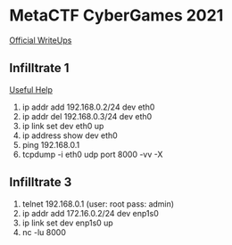 # MetaCTF CyberGames 2021
[Official WriteUps](https://ctftime.org/event/1476)

## Infilltrate 1
[Useful Help](https://ubuntu.com/server/docs/network-configuration)
1. ip addr add 192.168.0.2/24 dev eth0
2. ip addr del 192.168.0.3/24 dev eth0
3. ip link set dev eth0 up
4. ip address show dev eth0
5. ping 192.168.0.1
6. tcpdump -i eth0 udp port 8000 -vv -X 

## Infilltrate 3 
1. telnet 192.168.0.1 (user: root pass: admin)
2. ip addr add 172.16.0.2/24 dev enp1s0
3. ip link set dev enp1s0 up
4. nc -lu 8000
